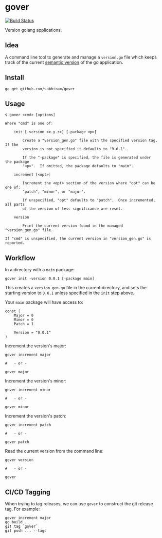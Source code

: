 # gover

[![Build Status](https://travis-ci.org/sabhiram/gover.svg?branch=master)](https://travis-ci.org/sabhiram/gover)

Version golang applications.

## Idea

A command line tool to generate and manage a `version.go` file which keeps track of the current [semantic version](https://semver.org/) of the go application.

## Install

```
go get github.com/sabhiram/gover
```

## Usage

```
$ gover <cmd> [options]

Where "cmd" is one of:

    init [-version <x.y.z>] [-package <p>]

        Create a "version_gen.go" file with the specified version tag.  If the
        version is not specified it defaults to "0.0.1".

        If the "-package" is specified, the file is generated under the package
        "<p>".  If omitted, the package defaults to "main".

    increment [<opt>]

        Increment the <opt> section of the version where "opt" can be one of:
        "patch", "minor", or "major".

        If unspecified, "opt" defaults to "patch".  Once incremented, all parts
        of the version of less significance are reset.

    version

        Print the current version found in the managed "version_gen.go" file.

If "cmd" is unspecified, the current version in "version_gen.go" is reported.
```

## Workflow

In a directory with a `main` package:
```
gover init -version 0.0.1 [-package main]
```

This creates a `version_gen.go` file in the current directory, and sets the starting version to `0.0.1` unless specified in the `init` step above.

Your `main` package will have access to:
```
const (
    Major = 0
    Minor = 0
    Patch = 1

    Version = "0.0.1"
)
```

Increment the version's major:
```
gover increment major

#   - or -

gover major
```

Increment the version's minor:
```
gover increment minor

#   - or -

gover minor
```

Increment the version's patch:
```
gover increment patch

#   - or -

gover patch
```

Read the current version from the command line:
```
gover version

#   - or -

gover
```

## CI/CD Tagging

When trying to tag releases, we can use `gover` to construct the git release tag.  For example:

```
gover increment major
go build .
git tag `gover`
git push ... --tags
```
